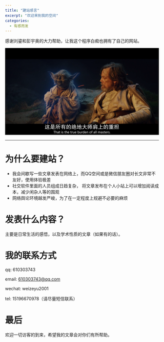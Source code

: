 ```yaml
---
title: "建站感言"
excerpt: "欢迎来到我的空间"
categories:
  - 有感而发
---
```


感谢刘鎏和彭宇奥的大力帮助，让我这个程序白痴也拥有了自己的网站。


![](/assets/images/FIRST.png)

---

# 为什么要建站？

  * 我会间歇写一些文章发表在网络上，而QQ空间或是微信朋友圈对长文非常不友好，使用体验极差
  * 社交软件里面的人员组成日趋复杂， 将文章发布在个人小站上可以增加阅读成本，减少闲杂人等的围观
  * 网络舆论环境越发严峻，为了在一定程度上规避不必要的麻烦
  
  
  
# 发表什么内容？

主要是日常生活的感悟，以及学术性质的文章（如果有的话）。



# 我的联系方式

qq: 610303743

email: 610303743@qq.com

wechat: weizeyu2001

tel: 15196670978（请尽量短信联系）



# 最后

欢迎一切访客的到来，希望我的文章会对你们有所帮助。


